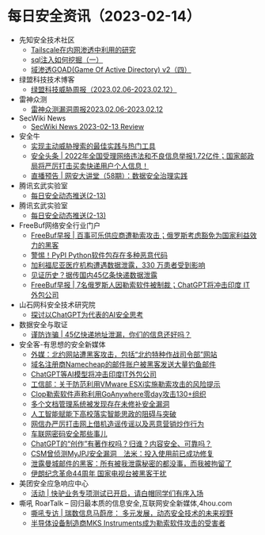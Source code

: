 # 每日安全资讯（2023-02-14）

- 先知安全技术社区
  - [Tailscale在内网渗透中利用的研究](https://xz.aliyun.com/t/12151)
  - [sql注入如何挖掘（一）](https://xz.aliyun.com/t/12149)
  - [域渗透GOAD(Game Of Active Directory) v2（四）](https://xz.aliyun.com/t/12140)
- 绿盟科技技术博客
  - [绿盟科技威胁周报（2023.02.06-2023.02.12）](http://blog.nsfocus.net/weeklyreport202307/)
- 雷神众测
  - [雷神众测漏洞周报2023.02.06-2023.02.12](https://mp.weixin.qq.com/s?__biz=MzI0NzEwOTM0MA==&mid=2652501556&idx=1&sn=a654f7bc7fb06e5ec2a44ed150e5d5c2&chksm=f2585587c52fdc9159aeaf62628c35c023e42c095327c8a9a3b9afea22ed414048bfb5d74ff6&scene=58&subscene=0#rd)
- SecWiki News
  - [SecWiki News 2023-02-13 Review](http://www.sec-wiki.com/?2023-02-13)
- 安全牛
  - [实现主动威胁搜索的最佳实践与热门工具](https://mp.weixin.qq.com/s?__biz=MjM5Njc3NjM4MA==&mid=2651121910&idx=1&sn=4bfb3a9216240dc226cf8829fe8cb78a&chksm=bd1458258a63d133a10e632cb248d77402dfa09fddb5f4f10371f986e850e69fc53bbe7cb28a&scene=58&subscene=0#rd)
  - [安全头条 | 2022年全国受理网络违法和不良信息举报1.72亿件；国家邮政局将严厉打击买卖快递用户个人信息！](https://mp.weixin.qq.com/s?__biz=MjM5Njc3NjM4MA==&mid=2651121910&idx=2&sn=8ca526dd54f81cd92b8f83471809612e&chksm=bd1458258a63d1332f54f8623bc08c5f7a9f6692a39cefe778799d16480170998f5f858e2229&scene=58&subscene=0#rd)
  - [直播预告 | 网安大讲堂（58期）：数据安全治理实践](https://mp.weixin.qq.com/s?__biz=MjM5Njc3NjM4MA==&mid=2651121910&idx=3&sn=587bb3b25f63d5f8bffcfbd544867be4&chksm=bd1458258a63d13353c2b65067d56f7cd9a54efd652542234ee7e2cacb01b297bcb7594d8c7d&scene=58&subscene=0#rd)
- 腾讯玄武实验室
  - [每日安全动态推送(2-13)](https://mp.weixin.qq.com/s/JUG975-ZIoeB6ECCBDJQVg)
- 腾讯玄武实验室
  - [每日安全动态推送(2-13)](https://mp.weixin.qq.com/s?__biz=MzA5NDYyNDI0MA==&mid=2651958870&idx=1&sn=a67d8ee2095224a395e5bd963a406f63&chksm=8baecec9bcd947dfaff979b6ffadb5be2971c5b3ad7ec5683c11cd4d57e6c7a111e86af12ce0&scene=58&subscene=0#rd)
- FreeBuf网络安全行业门户
  - [FreeBuf早报 | 百事可乐供应商遭勒索攻击；俄罗斯考虑豁免为国家利益效力的黑客](https://www.freebuf.com/news/357461.html)
  - [警惕！PyPI Python软件包存在多种恶意代码](https://www.freebuf.com/news/357434.html)
  - [加利福尼亚医疗机构遭遇数据泄露，330 万患者受到影响](https://www.freebuf.com/news/357409.html)
  - [见证历史？据传国内45亿条快递数据泄露](https://www.freebuf.com/news/357399.html)
  - [FreeBuf早报 | 7名俄罗斯人因勒索软件被制裁；ChatGPT将冲击印度 IT 外包公司](https://www.freebuf.com/articles/357391.html)
- 山石网科安全技术研究院
  - [探讨以ChatGPT为代表的AI安全思考](https://mp.weixin.qq.com/s?__biz=MzUzMDUxNTE1Mw==&mid=2247499886&idx=1&sn=00c75ecd3bcd0441887d78a8fc392bff&chksm=fa5215d0cd259cc60059bc4b1e524ed3d4513e7638d2ce8d2138c9078f1f377b073bf8066b22&scene=58&subscene=0#rd)
- 数据安全与取证
  - [谨防诈骗 | 45亿快递地址泄漏，你们的信息还好吗？](https://mp.weixin.qq.com/s?__biz=MzIyNzU0NjIyMg==&mid=2247487333&idx=1&sn=270c46c9793c8b45b577b647d539ed26&chksm=e85eca64df294372b2d8825ca1a8761f585fb69823d2697e1a7ae1e72aebb413edde8c32ee4d&scene=58&subscene=0#rd)
- 安全客-有思想的安全新媒体
  - [外媒：北约网站遭黑客攻击，包括“北约特种作战司令部”网站](https://www.anquanke.com/post/id/286322)
  - [域名注册商Namecheap的邮件账户被黑客发送大量钓鱼邮件](https://www.anquanke.com/post/id/286312)
  - [ChatGPT等AI模型将冲击印度IT外包公司](https://www.anquanke.com/post/id/286316)
  - [工信部：关于防范利用VMware ESXi实施勒索攻击的风险提示](https://www.anquanke.com/post/id/286308)
  - [Clop勒索软件声称利用GoAnywhere零day攻击130+组织](https://www.anquanke.com/post/id/286319)
  - [多个文档管理系统被发现存在未修补安全漏洞](https://www.anquanke.com/post/id/286304)
  - [人工智能赋能下高校落实智能思政的阻碍与突破](https://www.anquanke.com/post/id/286278)
  - [网信办严厉打击网上借机造谣传谣以及恶意营销炒作行为](https://www.anquanke.com/post/id/286275)
  - [车联网密码安全那些事儿](https://www.anquanke.com/post/id/286272)
  - [ChatGPT的“创作”有著作权吗？归谁？内容安全、可靠吗？](https://www.anquanke.com/post/id/286269)
  - [CSM曾侦测MyJPJ安全漏洞　法米：投入使用前已成功修复](https://www.anquanke.com/post/id/286266)
  - [泄露曼城邮件的黑客：所有被我泄露秘密的都没事，而我被拘留了](https://www.anquanke.com/post/id/286263)
  - [伊朗纪念革命44周年 国家电视台被黑客干扰](https://www.anquanke.com/post/id/286260)
- 美团安全应急响应中心
  - [活动 | 快驴业务专项测试已开启，请白帽同学们有序入场](https://mp.weixin.qq.com/s?__biz=MzI5MDc4MTM3Mg==&mid=2247490622&idx=1&sn=84dff203d5a0c260979e64adb8ca3897&chksm=ec1bfdeddb6c74fb64c2204ce63700db731c3da1bf7eb7c35e3d284f0f872c989100ec6d6f5b&scene=58&subscene=0#rd)
- 嘶吼 RoarTalk – 回归最本质的信息安全,互联网安全新媒体,4hou.com
  - [嘶吼专访 | 瑞数信息马蔚彦： 多元发展，动态安全技术的未来视野](https://www.4hou.com/posts/MBk5)
  - [半导体设备制造商MKS Instruments成为勒索软件攻击的受害者](https://www.4hou.com/posts/mXD9)

